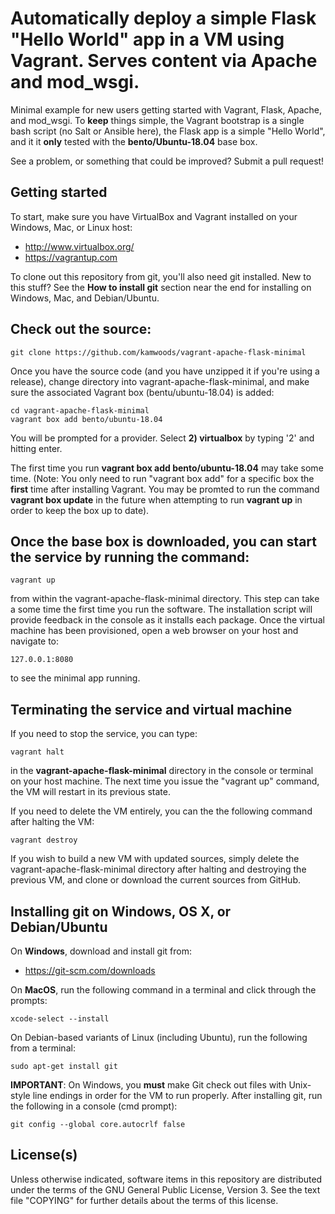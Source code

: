 # Automatically deploy a simple Flask "Hello World" app in a VM using Vagrant. Serves content via Apache and mod_wsgi.

Minimal example for new users getting started with Vagrant, Flask, Apache, and mod_wsgi. To **keep** things simple, the Vagrant bootstrap is a single bash script (no Salt or Ansible here), the Flask app is a simple "Hello World", and it it **only** tested with the **bento/Ubuntu-18.04** base box.

See a problem, or something that could be improved? Submit a pull request!

## Getting started
To start, make sure you have VirtualBox and Vagrant installed on your Windows, Mac, or Linux host:

  * http://www.virtualbox.org/
  * https://vagrantup.com

To clone out this repository from git, you'll also need git installed. New to this stuff? See the **How to install git** section near the end for installing on Windows, Mac, and Debian/Ubuntu.

## Check out the source:

```shell
git clone https://github.com/kamwoods/vagrant-apache-flask-minimal
```

Once you have the source code (and you have unzipped it if you're using a release), change directory into vagrant-apache-flask-minimal, and make sure the associated Vagrant box (bentu/ubuntu-18.04) is added:

```shell
cd vagrant-apache-flask-minimal
vagrant box add bento/ubuntu-18.04
```

You will be prompted for a provider. Select **2) virtualbox** by typing '2' and hitting enter.

The first time you run **vagrant box add bento/ubuntu-18.04** may take some time. (Note: You only need to run "vagrant box add" for a specific box the **first** time after installing Vagrant. You may be promted to run the command **vagrant box update** in the future when attempting to run **vagrant up** in order to keep the box up to date).

## Once the base box is downloaded, you can start the service by running the command: 

```shell
vagrant up
```

from within the vagrant-apache-flask-minimal directory. This step can take a some time the first time you run the software. The installation script will provide feedback in the console as it installs each package. Once the virtual machine has been provisioned, open a web browser on your host and navigate to:

```shell
127.0.0.1:8080
```

to see the minimal app running.

## Terminating the service and virtual machine

If you need to stop the service, you can type:

```shell
vagrant halt
```

in the **vagrant-apache-flask-minimal** directory in the console or terminal on your host machine. The next time you issue the "vagrant up" command, the VM will restart in its previous state. 

If you need to delete the VM entirely, you can the the following command after halting the VM:

```shell
vagrant destroy
```

If you wish to build a new VM with updated sources, simply delete the vagrant-apache-flask-minimal directory after halting and destroying the previous VM, and clone or download the current sources from GitHub.

## Installing git on Windows, OS X, or Debian/Ubuntu

On **Windows**, download and install git from:

  * https://git-scm.com/downloads

On **MacOS**, run the following command in a terminal and click through the prompts:

```shell
xcode-select --install
```

On Debian-based variants of Linux (including Ubuntu), run the following from a terminal:

```shell
sudo apt-get install git
```

**IMPORTANT**: On Windows, you **must** make Git check out files with Unix-style line endings in order for the VM to run properly. After installing git, run the following in a console (cmd prompt):

```shell
git config --global core.autocrlf false
```

## License(s)

Unless otherwise indicated, software items in this repository are distributed under the terms of the GNU General Public License, Version 3. See the text file "COPYING" for further details about the terms of this license.

